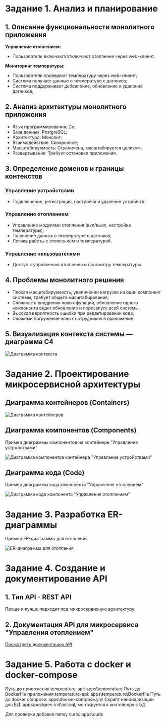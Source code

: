 # Задание 1. Анализ и планирование

## 1. Описание функциональности монолитного приложения

**Управление отоплением:**

- Пользователи включают/отключают отопление через web-клиент.

**Мониторинг температуры:**

- Пользователи проверяют температуру через web-клиент;
- Система получает данные о температуре с датчиков;
- Система поддерживает добавление, обновление и удаление датчиков;

## 2. Анализ архитектуры монолитного приложения

- Язык программирования: Go;
- База данных: PostgreSQL;
- Архитектура: Монолит;
- Взаимодействие: Синхронное;
- Масштабируемость: Ограничена, масштабируется целиком.
- Развертывание: Требует остановки приложения.

## 3. Определение доменов и границы контекстов

### Управление устройствами

- Подключение, регистрация, настройка и удаление устройств.

### Управление отоплением

- Управление модулями отопления (вкл/выкл, настройка температуры);
- Получение данных о температуре с датчиков;
- Логика работы с отоплением и температурой.

### Управление пользователями

- Доступ к управлению отопления и просмотру температуры.

## 4. Проблемы монолитного решения

- Плохая масштабируемость, увеличении нагрузки на один компонент системы, требует общего масштабирования;
- Сложность внедрения новых функций, обновление одного компонента ведет обновление и перезапуск всей системы;
- Высокая вероятность ошибки при редактировании кода;
- Сложный погружение новых сотрудников в приложение.

## 5. Визуализация контекста системы — диаграмма С4

![Диаграмма контекста](apps/diagrams/context/context.png)

# Задание 2. Проектирование микросервисной архитектуры

## Диаграмма контейнеров (Containers)

![Диаграмма контейнеров](apps/diagrams/container/container.png)

## Диаграмма компонентов (Components)

Пример диаграммы компонентов на контейнере "Управление устройствами"

![Диаграмма компонентов контейнера "Управление устройствами"](apps/diagrams/component/component.png)

## Диаграмма кода (Code)

Пример диаграммы кода компонента "Управление отоплением"

![Диаграмма кода компонента "Управления отоплением"](apps/diagrams/code/code.png)

# Задание 3. Разработка ER-диаграммы

Пример ER-диаграммы для отопления

![ER-диаграмма для отопления](apps/diagrams/er/er.png)

# Задание 4. Создание и документирование API

## 1. Тип API - REST API

Проще и лучше подходит под микросервисную архитектуру.

## 2. Документация API для микросервиса "Управления отоплением"

[Посмотреть документацию API](apps/openapi/version_2025-06-15.yaml)

# Задание 5. Работа с docker и docker-compose

Путь до приложения temperature-api: apps\temperature
Путь до Dockerfile приложения temperature-api: apps\temperature\Dockerfile
Путь до docker compose: apps\docker-compose.yml
Скрипт инициализации для БД: apps\postgres-init\init.sql, монтируется к контейнеру с БД

Для проверки добавил папку curls: apps\curls
